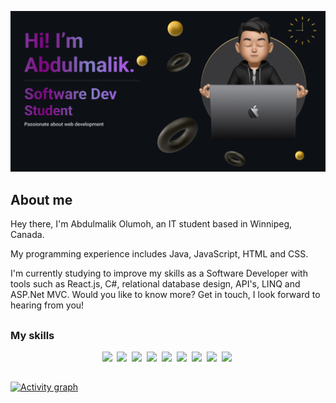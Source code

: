 ![](./assets/git-banner-resized.png)

## About me

Hey there, I'm Abdulmalik Olumoh, an IT student based in Winnipeg, Canada. 

My programming experience includes Java, JavaScript, HTML and CSS. 

I'm currently studying to improve my skills as a Software Developer with tools such as React.js, 
C#, relational database design, API's, LINQ and ASP.Net MVC. Would you like to know more?
Get in touch, I look forward to hearing from you!

##

### My skills
<p align="center">
  <img src="https://img.shields.io/badge/code-javascript-informational?style=for-the-badge&logo=javascript&logoColor=white&color=800080"/>&nbsp;
  <img src="https://img.shields.io/badge/code-java-informational?style=for-the-badge&logo=coffeescript&logoColor=white&color=800080"/>&nbsp;
  <img src="https://img.shields.io/badge/web-html-informational?style=for-the-badge&logo=html5&logoColor=white&color=800080"/>&nbsp;
  <img src="https://img.shields.io/badge/web-css-informational?style=for-the-badge&logo=css3&logoColor=white&color=800080"/>&nbsp;
  <img src="https://img.shields.io/badge/code-react-informational?style=for-the-badge&logo=react&logoColor=white&color=800080"/>&nbsp;
  <img src="https://img.shields.io/badge/code-csharp-informational?style=for-the-badge&logo=csharp&logoColor=white&color=800080"/>&nbsp;
  <img src="https://img.shields.io/badge/code-asp.net-informational?style=for-the-badge&logo=asp.net&logoColor=white&color=800080"/>&nbsp;
  <img src="https://img.shields.io/badge/code-linq-informational?style=for-the-badge&logo=dotnet&logoColor=white&color=800080"/>&nbsp;
  <img src="https://img.shields.io/badge/code-sql-informational?style=for-the-badge&logo=sqlite&logoColor=white&color=800080"/>&nbsp;
</p>

##

[![Activity graph](https://github-readme-activity-graph.vercel.app/graph?username=aolumoh&bg_color=0c1014&color=ffffff&line=800080&point=e0d7d7&area=true&hide_border=true)](https://github.com/ashutosh00710/github-readme-activity-graph)
